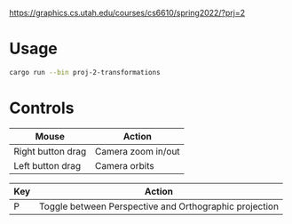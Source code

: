 https://graphics.cs.utah.edu/courses/cs6610/spring2022/?prj=2

# Usage

```sh
cargo run --bin proj-2-transformations
```

# Controls

| Mouse                          | Action                                       |
|--------------------------------|----------------------------------------------|
| Right button drag              | Camera zoom in/out                           |
| Left button drag               | Camera orbits                                |

| Key | Action                                                 |
|-----|--------------------------------------------------------|
|  P  | Toggle between Perspective and Orthographic projection |
